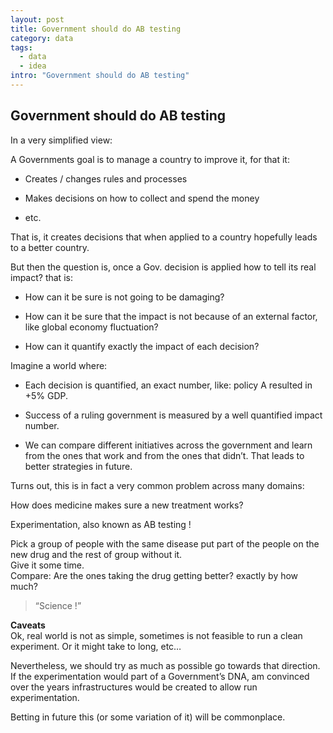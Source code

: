 ```yaml
---
layout: post
title: Government should do AB testing
category: data
tags:
  - data
  - idea
intro: "Government should do AB testing"
---
```


## Government should do AB testing

In a very simplified view:

A Governments goal is to manage a country to improve it, for that it:

*   Creates / changes rules and processes  

*   Makes decisions on how to collect and spend the money  

*   etc.   

That is, it creates decisions that when applied to a country hopefully leads to a better country.

But then the question is, once a Gov. decision is applied how to tell its real impact? that is:

*   How can it be sure is not going to be damaging?  

*   How can it be sure that the impact is not because of an external factor, like global economy fluctuation?  

*   How can it quantify exactly the impact of each decision?   

Imagine a world where:

*   Each decision is quantified, an exact number, like: policy A resulted in +5% GDP.  

*   Success of a ruling government is measured by a well quantified impact number.  

*   We can compare different initiatives across the government and learn from the ones that work and from the ones that didn’t. That leads to better strategies in future.

Turns out, this is in fact a very common problem across many domains:

How does medicine makes sure a new treatment works?  

Experimentation, also known as AB testing !  

Pick a group of people with the same disease put part of the people on the new drug and the rest of group without it.  
Give it some time.  
Compare: Are the ones taking the drug getting better? exactly by how much?

> “Science !”

**Caveats**  
Ok, real world is not as simple, sometimes is not feasible to run a clean experiment. Or it might take to long, etc…

Nevertheless, we should try as much as possible go towards that direction.  
If the experimentation would part of a Government’s DNA, am convinced over the years infrastructures would be created to allow run experimentation.

Betting in future this (or some variation of it) will be commonplace.
